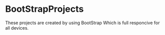 # BootStrapProjects
These projects are created by using BootStrap Which is full responcive for all devices.
